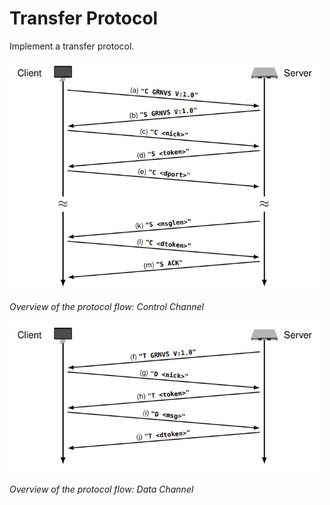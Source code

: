 # Transfer Protocol

Implement a transfer protocol.

<img src="./images/control_channel.png" width="500px" alt="Control Channel" align="center">

*Overview of the protocol flow: Control Channel*

<img src="./images/data_channel.png" width="500px" alt="Data Channel" align="center">

*Overview of the protocol flow: Data Channel*
